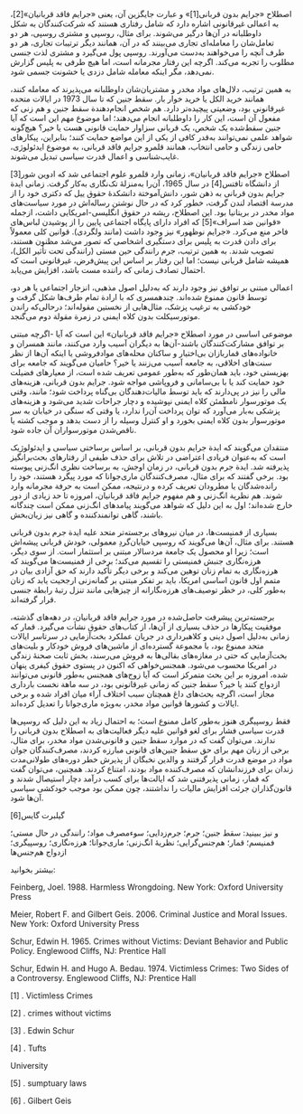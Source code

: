   اصطلاح «جرایم بدون قربانی[1]» و عبارت جایگزین آن، یعنی «جرایم فاقد قربانیان»[2]، به اعمالی غیرقانونی اشاره دارد که شامل رفتاری هستند که شرکت‌کنندگان به شکل داوطلبانه در آن‌ها درگیر می‌شوند. برای مثال، روسپی و مشتری روسپی، هر دو تعامل‌شان را معامله‌ای تجاری می‌بینند که در آن، همانند دیگر ترتیبات تجاری، هر دو طرف آنچه را می‌خواهند به‌دست می‌آورند. روسپی پول می‌گیرد و مشتری لذت جنسی مطلوب را تجربه می‌کند. اگرچه این رفتار مجرمانه است، اما هیچ طرفی به پلیس گزارش نمی‌دهد، مگر اینکه معامله شامل دزدی یا خشونت جسمی شود. 

به همین ترتیب، دلال‌های مواد مخدر و مشتریان‌شان داوطلبانه می‌پذیرند که معامله کنند، همانند خرید الکل یا خرید خوار بار. سقط جنین که تا سال 1973 در ایالات متحده غیرقانونی بود، وضعیتی پیچیده‌تر دارد. هم شخص انجام‌دهندة سقط جنین و هم زنی که مفعول آن است، این کار را داوطلبانه انجام می‌دهند؛ اما موضوع مهم این است که آیا جنین سقط‌شده یک شخص، یک قربانی سزاوار حمایت قانونی هست یا خیر؟ هیچ‌گونه شواهد علمی نمی‌توانند به‌قدر کافی از یکی از این مواضع حمایت کنند؛ بنابراین، پیکارهای حامی زندگی و حامی انتخاب، همانند قلمرو جرایم فاقد قربانی، به موضوع ایدئولوژی، غایب‌شناسی و اعمال قدرت سیاسی تبدیل می‌شوند.

 اصطلاح «جرایم فاقد قربانیان»، زمانی وارد قلمرو علوم اجتماعی شد که ادوین شور[3] از دانشگاه تافتس[4] در سال 1965، آن‌را به‌منزلۀ تک‌نگاری به‌کار گرفت. زمانی ایدة جرایم بدون قربانی به ذهن شور، دانش‌آموختة دانشکدۀ حقوق ییل که دکتری خود را از مدرسة اقتصاد لندن گرفت، خطور کرد که در حال نوشتن رساله‌اش در مورد سیاست‌های مواد مخدر در بریتانیا بود. این اصطلاح، ریشه در حقوق انگلیسی-امریکایی داشت، ازجمله «قوانین ضد اسراف»[5] که افراد دارای پایگاه اجتماعی پایین را از پوشیدن لباس‌های فاخر منع می‌کرد. «جرایم نوظهور» نیز وجود داشت (مانند ولگردی). قوانین کلی معمولاً برای دادن قدرت به پلیس برای دستگیری اشخاصی که تصور می‌شد مظنون هستند، تصویب شدند. به همین ترتیب، جرم رانندگی حین مستی (رانندگی تحت تأثیر الکل)، همیشه شامل قربانی نیست؛ اما این رفتار بر اساس این پیش‌فرض، غیرقانونی است که احتمال تصادف زمانی که راننده مست باشد، افزایش می‌یابد.

اعمالی مبتنی بر توافق نیز وجود دارند که به‌دلیل اصول مذهبی، انزجار اجتماعی یا هر دو، توسط قانون ممنوع شده‌اند. چندهمسری که با ارادة تمام طرف‌ها شکل گرفت و خودکشی به ترغیب پزشک، مثال‌هایی از نخستین مقوله‌اند؛ درحالی‌که راندن موتورسیکلت بدون کلاه ایمنی در زمرة مقولة دوم می‌گنجد.

موضوعی اساسی در مورد اصطلاح «جرایم فاقد قربانیان» این است که آیا -اگرچه مبتنی بر توافق مشارکت‌کنندگان باشند-آن‌ها به دیگران آسیب وارد می‌کنند، مانند همسران و خانواده‌های قماربازان بی‌اختیار و ساکنان محله‌های موادفروشی یا اینکه آن‌ها از نظر سنت‌های اخلاقی، به جامعه آسیب می‌زنند یا خیر؟ حامیان می‌گویند که جامعه برای بهزیستی خود، باید همان‌طور که به‌طور عمومی تعریف شده است، از معیارهای فضیلت خود حمایت کند یا با بی‌سامانی و فروپاشی مواجه شود. جرایم بدون قربانی، هزینه‌های مالی را نیز در پی‌دارند که باید توسط مالیات‌دهندگان بی‌گناه پرداخت شود؛ مانند، وقتی یک موتورسوار نامطمئن کلاه ایمنی نپوشیده و دچار جراحات شدید می‌شود و هزینه‌های پزشکی به‌بار می‌آورد که توان پرداخت آن‌را ندارد، یا وقتی که سنگی در خیابان به سر موتورسوار بدون کلاه ایمنی بخورد و او کنترل وسیله را از دست بدهد و موجب کشته یا ناقص‌شدن موتورسواران آن جاده شود.

منتقدان می‌گویند که ایدة جرایم بدون قربانی، بر اساس برساختی سیاسی و ایدئولوژیک است که به‌‌عنوان فریادی اعتراضی در تلاش برای حذف طیفی از رفتارهای بحث‌برانگیز پذیرفته شد. ایدة جرم بدون قربانی، در زمان اوجش، به برساخت نظری انگ‌زنی پیوسته بود. برخی گفتند که برای مثال، مصرف‌کنندگان ماری‌جوانا که مورد پیگرد هستند، خود را رانده‌شدگان یا مطرودان تعریف کرده و درنتیجه، ممکن است به حرفة مجرمانه وارد شوند. هم نظریة انگ‌زنی و هم مفهوم جرایم فاقد قربانیان، امروزه تا حد زیادی از دور خارج شده‌اند؛ اول به این دلیل که شواهد می‌گویند پیامدهای انگ‌زنی ممکن است چندگانه باشند، گاهی توانمندکننده و گاهی نیز زیان‌بخش.

بسیاری از فمنیست‌ها، در میان نیروهای برجسته‌تر متحد علیه ایدة جرم بدون قربانی هستند. برای مثال، آن‌ها می‌گویند که روسپی خیابان‌گردِ معمولی، خودش قربانی پیشه‌اش است؛ زیرا او محصول یک جامعة مردسالار مبتنی بر استثمار است. از سوی دیگر، هرزه‌نگاری جنبش فمنیستی را تقسیم می‌کند؛ برخی از فمنیست‌ها می‌گویند که هرزه‌نگاری به تمام زنان توهین می‌کند و برخی دیگر تأکید دارند که حق آزادی بیان در متمم اول قانون اساسی امریکا، باید بر تفکر مبتنی بر گمانه‌زنی ارجحیت یابد که زنان به‌طور کلی، در خطر توصیف‌های هرزه‌نگارانه از چیزهایی مانند تنزل رتبۀ رابطة جنسی قرار گرفته‌اند.

برجسته‌ترین پیشرفت حاصل‌شده در مورد جرایم فاقد قربانیان، در دهه‌های گذشته، موفقیت پیکارها در حذف بسیاری از آن‌ها، از کتاب‌های حقوق نشأت می‌گیرد. قمار که زمانی به‌دلیل اصول دینی و کلاهبرداری در جریان عملکرد بخت‌آزمایی در سرتاسر ایالات متحد ممنوع بود، با مجموعة گسترده‌ای از ماشین‌های فروش خودکار و بلیت‌های بخت‌آزمایی که حتی در مغازه‌های بقالی‌ها به فروش می‌رسند، بخش ثابت صحنۀ زندگی در امریکا محسوب می‌شود. همجنس‌خواهی که اکنون در پستوی حقوق کیفری پنهان شده، امروزه بر این بحث متمرکز است که آیا زوج‌های همجنس به‌طور قانونی می‌توانند ازدواج کنند یا خیر؟ سقط جنین که زمانی غیرقانونی بود، در سه ماهة نخست بارداری مجاز است، اگرچه بحث‌های داغ همچنان سبب اختلاف آراء میان افراد شده و برخی ایالات و کشورها قوانین مواد مخدر، به‌ویژه ماری‌جوانا را تعدیل کرده‌اند.

فقط روسپیگری هنوز به‌طور کامل ممنوع است؛ به احتمال زیاد به این دلیل که روسپی‌ها قدرت سیاسی فشار برای لغو قوانین علیه دیگر فعالیت‌های به اصطلاح بدون قربانی را ندارند. می‌توان گفت که در موارد سقط جنین و قانونی‌شدن مواد مخدر، برای مثال، برخی از زنان مهم برای حق سقط جنین‌های قانونی مبارزه کردند، مصرف‌کنندگان جوان مواد در موضع قدرت قرار گرفتند و والدین نخبگان از پذیرش خطر دوره‌های طولانی‌مدت زندان برای فرزندانشان که مصرف‌کننده مواد بودند، امتناع کردند. همچنین، می‌توان گفت که قمار، زمانی پذیرفتنی شد که ایالت‌ها برای کسب درآمد دچار استیصال شدند و قانون‌گذاران جرئت افزایش مالیات را نداشتند، چون ممکن بود موجب خودکشی سیاسی آن‌ها شود.

 گیلبرت گایس[6]

و نیز ببینید: سقط جنین؛ جرم؛ جرم‌زدایی؛ سوءمصرف مواد؛ رانندگی در حال مستی؛ فمنیسم؛ قمار؛ هم‌جنس‌گرایی؛ نظریۀ انگ‌زنی؛ ماری‌جوانا؛ هرزه‌نگاری؛ روسپیگری؛ ازدواج هم‌جنس‌ها

بیشتر بخوانید:

Feinberg, Joel. 1988. Harmless Wrongdoing. New York: Oxford University Press

Meier, Robert F. and Gilbert Geis. 2006. Criminal Justice and Moral Issues. New York: Oxford University Press

Schur, Edwin H. 1965. Crimes without Victims: Deviant Behavior and Public Policy. Englewood Cliffs, NJ: Prentice Hall

Schur, Edwin H. and Hugo A. Bedau. 1974. Victimless Crimes: Two Sides of a Controversy. Englewood Cliffs, NJ: Prentice Hall

 [1] . Victimless Crimes

[2] . crimes without victims

[3] . Edwin Schur

[4] . Tufts

 University

[5] . sumptuary laws

[6] . Gilbert Geis

 

 

 

 